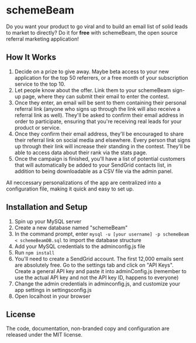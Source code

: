 # schemeBeam

Do you want your product to go viral and to build an email list of solid leads to market to directly? Do it for **free** with schemeBeam, the open source referral marketing application! 

## How It Works

1. Decide on a prize to give away. Maybe beta access to your new application for the top 50 referrers, or a free month of your subscription service to the top 10.
2. Let people know about the offer. Link them to your schemeBeam sign-up page, where they can submit their email to enter the contest.
3. Once they enter, an email will be sent to them containing their personal referral link (anyone who signs up through the link will also receive a referral link as well). They'll be asked to confirm their email address in order to participate, ensuring that you're receiving real leads for your product or service.
4. Once they confirm their email address, they'll be encouraged to share their referral link on social media and elsewhere. Every person that signs up through their link will increase their standing in the contest. They'll be able to access data about their rank via the stats page.
5. Once the campaign is finished, you'll have a list of potential customers that will automatically be added to your SendGrid contacts list, in addition to being downloadable as a CSV file via the admin panel.

All neccessary personalizations of the app are centralized into a configuration file, making it quick and easy to set up.

## Installation and Setup

1. Spin up your MySQL server
2. Create a new database named "schemeBeam"
3. In the command prompt, enter `mysql -u [your username] -p schemeBeam < schemeBeamDB.sql` to import the database structure
4. Add your MySQL credentials to the adminconfig.js file
5. Run `npm install`
6. You'll need to create a SendGrid account. The first 12,000 emails sent are absolutely free. Go to the settings tab and click on "API Keys". Create a general API key and paste it into adminConfig.js (remember to use the actual API key and not the API key ID, happens to everyone)
6. Change the admin credentials in adminconfig.js, and customize your app settings in settingsconfig.js
7. Open localhost in your browser

## License

The code, documentation, non-branded copy and configuration are released under
the MIT license.